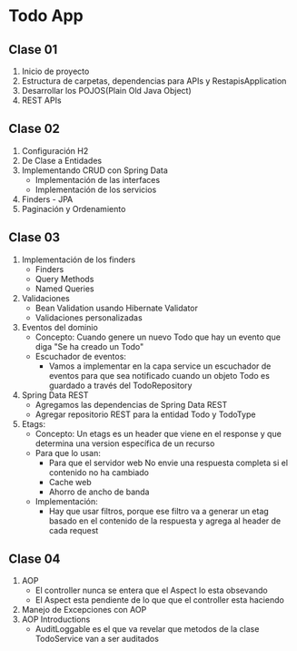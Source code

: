 # Todo App 

## Clase 01
1. Inicio de proyecto
2. Estructura de carpetas, dependencias para APIs y RestapisApplication
3. Desarrollar los POJOS(Plain Old Java Object)
4. REST APIs

## Clase 02
1. Configuración H2
2. De Clase a Entidades
3. Implementando CRUD con Spring Data 
   - Implementación de las interfaces
   - Implementación de los servicios
5. Finders - JPA
6. Paginación y Ordenamiento

## Clase 03
1. Implementación de los finders
   - Finders
   - Query Methods
   - Named Queries
2. Validaciones
   - Bean Validation usando Hibernate Validator
   - Validaciones personalizadas
3. Eventos del dominio
   - Concepto: Cuando genere un nuevo Todo que hay un evento que diga "Se ha creado un Todo"
   - Escuchador de eventos: 
     - Vamos a implementar en la capa service un escuchador de eventos para que sea notificado cuando un objeto Todo es guardado a través del TodoRepository
4. Spring Data REST
   - Agregamos las dependencias de Spring Data REST
   - Agregar repositorio REST para la entidad Todo y TodoType
5. Etags: 
   - Concepto: Un etags es un header que viene en el response y que determina una version específica de un recurso
   - Para que lo usan: 
     - Para que el servidor web No envie una respuesta completa si el contenido no ha cambiado
     - Cache web
     - Ahorro de ancho de banda
    - Implementación:
      - Hay que usar filtros, porque ese filtro va a generar un etag basado en el contenido de la respuesta y agrega al header de cada request

## Clase 04
1. AOP
   - El controller nunca se entera que el Aspect lo esta obsevando
   - El Aspect esta pendiente de lo que que el controller esta haciendo
2. Manejo de Excepciones con AOP
3. AOP Introductions
   - AuditLoggable es el que va revelar que metodos de la clase TodoService van a ser auditados 